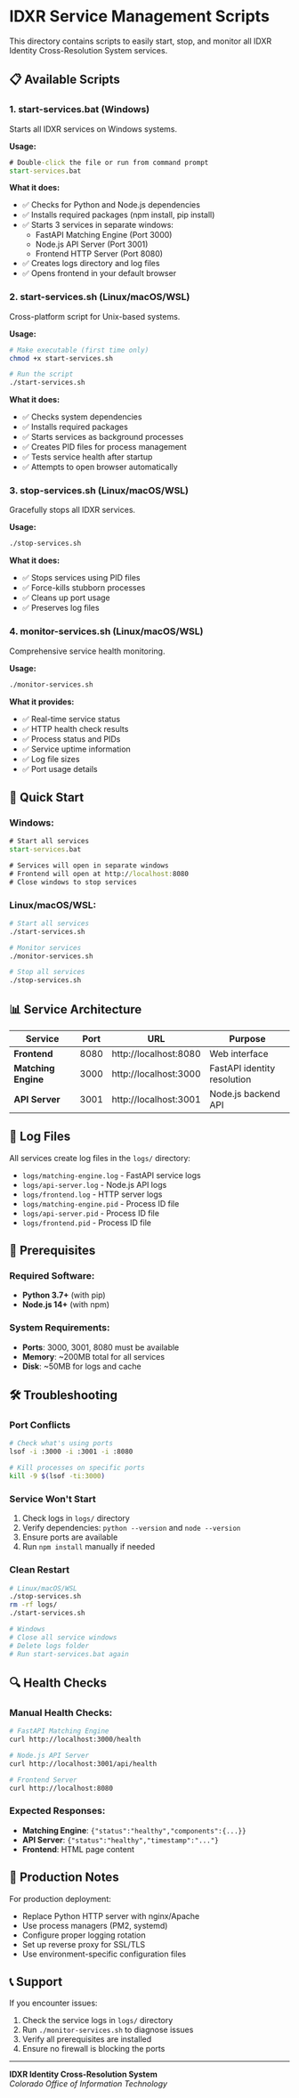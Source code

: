 # IDXR Service Management Scripts

This directory contains scripts to easily start, stop, and monitor all IDXR Identity Cross-Resolution System services.

## 📋 Available Scripts

### 1. **start-services.bat** (Windows)
Starts all IDXR services on Windows systems.

**Usage:**
```cmd
# Double-click the file or run from command prompt
start-services.bat
```

**What it does:**
- ✅ Checks for Python and Node.js dependencies
- ✅ Installs required packages (npm install, pip install)
- ✅ Starts 3 services in separate windows:
  - FastAPI Matching Engine (Port 3000)
  - Node.js API Server (Port 3001)
  - Frontend HTTP Server (Port 8080)
- ✅ Creates logs directory and log files
- ✅ Opens frontend in your default browser

### 2. **start-services.sh** (Linux/macOS/WSL)
Cross-platform script for Unix-based systems.

**Usage:**
```bash
# Make executable (first time only)
chmod +x start-services.sh

# Run the script
./start-services.sh
```

**What it does:**
- ✅ Checks system dependencies
- ✅ Installs required packages
- ✅ Starts services as background processes
- ✅ Creates PID files for process management
- ✅ Tests service health after startup
- ✅ Attempts to open browser automatically

### 3. **stop-services.sh** (Linux/macOS/WSL)
Gracefully stops all IDXR services.

**Usage:**
```bash
./stop-services.sh
```

**What it does:**
- ✅ Stops services using PID files
- ✅ Force-kills stubborn processes
- ✅ Cleans up port usage
- ✅ Preserves log files

### 4. **monitor-services.sh** (Linux/macOS/WSL)
Comprehensive service health monitoring.

**Usage:**
```bash
./monitor-services.sh
```

**What it provides:**
- ✅ Real-time service status
- ✅ HTTP health check results
- ✅ Process status and PIDs
- ✅ Service uptime information
- ✅ Log file sizes
- ✅ Port usage details

## 🚀 Quick Start

### Windows:
```cmd
# Start all services
start-services.bat

# Services will open in separate windows
# Frontend will open at http://localhost:8080
# Close windows to stop services
```

### Linux/macOS/WSL:
```bash
# Start all services
./start-services.sh

# Monitor services
./monitor-services.sh

# Stop all services
./stop-services.sh
```

## 📊 Service Architecture

| Service | Port | URL | Purpose |
|---------|------|-----|---------|
| **Frontend** | 8080 | http://localhost:8080 | Web interface |
| **Matching Engine** | 3000 | http://localhost:3000 | FastAPI identity resolution |
| **API Server** | 3001 | http://localhost:3001 | Node.js backend API |

## 📁 Log Files

All services create log files in the `logs/` directory:

- `logs/matching-engine.log` - FastAPI service logs
- `logs/api-server.log` - Node.js API logs  
- `logs/frontend.log` - HTTP server logs
- `logs/matching-engine.pid` - Process ID file
- `logs/api-server.pid` - Process ID file
- `logs/frontend.pid` - Process ID file

## 🔧 Prerequisites

### Required Software:
- **Python 3.7+** (with pip)
- **Node.js 14+** (with npm)

### System Requirements:
- **Ports**: 3000, 3001, 8080 must be available
- **Memory**: ~200MB total for all services
- **Disk**: ~50MB for logs and cache

## 🛠️ Troubleshooting

### Port Conflicts
```bash
# Check what's using ports
lsof -i :3000 -i :3001 -i :8080

# Kill processes on specific ports
kill -9 $(lsof -ti:3000)
```

### Service Won't Start
1. Check logs in `logs/` directory
2. Verify dependencies: `python --version` and `node --version`
3. Ensure ports are available
4. Run `npm install` manually if needed

### Clean Restart
```bash
# Linux/macOS/WSL
./stop-services.sh
rm -rf logs/
./start-services.sh

# Windows
# Close all service windows
# Delete logs folder
# Run start-services.bat again
```

## 🔍 Health Checks

### Manual Health Checks:
```bash
# FastAPI Matching Engine
curl http://localhost:3000/health

# Node.js API Server  
curl http://localhost:3001/api/health

# Frontend Server
curl http://localhost:8080
```

### Expected Responses:
- **Matching Engine**: `{"status":"healthy","components":{...}}`
- **API Server**: `{"status":"healthy","timestamp":"..."}`
- **Frontend**: HTML page content

## 🎯 Production Notes

For production deployment:
- Replace Python HTTP server with nginx/Apache
- Use process managers (PM2, systemd)
- Configure proper logging rotation
- Set up reverse proxy for SSL/TLS
- Use environment-specific configuration files

## 📞 Support

If you encounter issues:
1. Check the service logs in `logs/` directory
2. Run `./monitor-services.sh` to diagnose issues
3. Verify all prerequisites are installed
4. Ensure no firewall is blocking the ports

---

**IDXR Identity Cross-Resolution System**  
*Colorado Office of Information Technology*